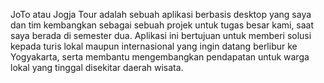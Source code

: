 JoTo atau Jogja Tour adalah sebuah aplikasi berbasis desktop yang saya dan tim kembangkan sebagai sebuah projek untuk tugas besar kami, saat saya berada di semester dua. Aplikasi ini bertujuan untuk memberi solusi kepada turis lokal maupun internasional yang ingin datang berlibur ke Yogyakarta, serta membantu mengembangkan pendapatan untuk warga lokal yang tinggal disekitar daerah wisata.
